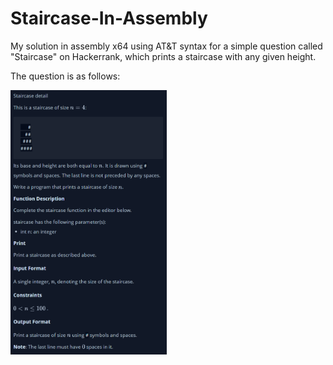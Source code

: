 # Staircase-In-Assembly
My solution in assembly x64 using AT&T syntax for a simple question called "Staircase" on Hackerrank, which prints a staircase with any given height.

The question is as follows:

<img src='https://raw.githubusercontent.com/Dolyetyus/Staircase-In-Assembly/main/question.png' width='250'>
